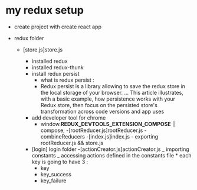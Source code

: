 # my redux setup

- create project with create react app
- redux folder

  - [store.js]store.js

    - installed redux
    - installed redux-thunk
    - install redux persist
      - what is redux persist :
      * Redux persist is a library allowing to save the redux store in the local storage of your browser. ... This article illustrates, with a basic example, how persistence works with your Redux store, then focus on the persisted store's transformation across code versions and app uses
    - add developer tool for chrome
      - window.**REDUX_DEVTOOLS_EXTENSION_COMPOSE** || compose; -[rootReducer.js]rootReducer.js - combineReducers -[index.js]index.js - exporting rootReducer.js && store.js

    * [login] login folder -[actionCreator.js]actionCreator.js
      _ importing constants
      _ accessing actions defined in the constants file \* each key is going to have 3 :
      - key
      - key_success
      - key_failure
